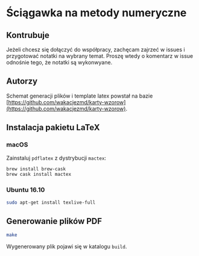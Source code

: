# Ściągawka na metody numeryczne

## Kontrubuje
Jeżeli chcesz się dołączyć do współpracy, zachęcam zajrzeć w issues i przygotować notatki na wybrany temat. Proszę wtedy o komentarz w issue odnośnie tego, że notatki są wykonwyane.

## Autorzy
Schemat generacji plików i template latex powstał na bazie [https://github.com/wakacjezmd/karty-wzorow](https://github.com/wakacjezmd/karty-wzorow).

## Instalacja pakietu LaTeX

### macOS

Zainstaluj `pdflatex` z dystrybucji `mactex`:

```bash
brew install brew-cask
brew cask install mactex
```

### Ubuntu 16.10

```bash
sudo apt-get install texlive-full
```

## Generowanie plików PDF

```bash
make
```

Wygenerowany plik pojawi się w katalogu `build`.

